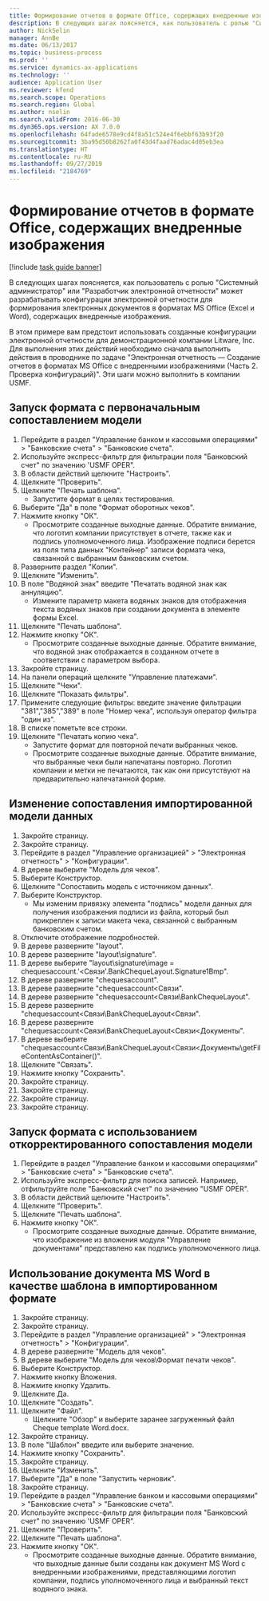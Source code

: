 ```yaml
---
title: Формирование отчетов в формате Office, содержащих внедренные изображения
description: В следующих шагах поясняется, как пользователь с ролью "Системный администратор" или "Разработчик электронной отчетности" может разрабатывать конфигурации электронной отчетности для формирования электронных документов в форматах MS Office (Excel и Word), содержащих внедренные изображения.
author: NickSelin
manager: AnnBe
ms.date: 06/13/2017
ms.topic: business-process
ms.prod: ''
ms.service: dynamics-ax-applications
ms.technology: ''
audience: Application User
ms.reviewer: kfend
ms.search.scope: Operations
ms.search.region: Global
ms.author: nselin
ms.search.validFrom: 2016-06-30
ms.dyn365.ops.version: AX 7.0.0
ms.openlocfilehash: 64fade6578e9cd4f8a51c524e4f6ebbf63b93f20
ms.sourcegitcommit: 3ba95d50b8262fa0f43d4faad76adac4d05eb3ea
ms.translationtype: HT
ms.contentlocale: ru-RU
ms.lasthandoff: 09/27/2019
ms.locfileid: "2184769"
---
```

# <a name="generate-reports-in-office-format-that-have-embedded-images"></a>Формирование отчетов в формате Office, содержащих внедренные изображения

[!include [task guide banner](../../includes/task-guide-banner.md)]

В следующих шагах поясняется, как пользователь с ролью "Системный администратор" или "Разработчик электронной отчетности" может разрабатывать конфигурации электронной отчетности для формирования электронных документов в форматах MS Office (Excel и Word), содержащих внедренные изображения.

В этом примере вам предстоит использовать созданные конфигурации электронной отчетности для демонстрационной компании Litware, Inc.  Для выполнения этих действий необходимо сначала выполнить действия в проводнике по задаче "Электронная отчетность — Создание отчетов в форматах MS Office с внедренными изображениями (Часть 2. Проверка конфигураций)". Эти шаги можно выполнить в компании USMF.


## <a name="run-format-with-initial-model-mapping"></a>Запуск формата с первоначальным сопоставлением модели
1. Перейдите в раздел "Управление банком и кассовыми операциями" > "Банковские счета" > "Банковские счета".
2. Используйте экспресс-фильтр для фильтрации поля "Банковский счет" по значению 'USMF OPER".
3. В области действий щелкните "Настроить".
4. Щелкните "Проверить".
5. Щелкните "Печать шаблона".
    * Запустите формат в целях тестирования.  
6. Выберите "Да" в поле "Формат оборотных чеков".
7. Нажмите кнопку "OК".
    * Просмотрите созданные выходные данные. Обратите внимание, что логотип компании присутствует в отчете, также как и подпись уполномоченного лица. Изображение подписи берется из поля типа данных "Контейнер" записи формата чека, связанной с выбранным банковским счетом.  
8. Разверните раздел "Копии".
9. Щелкните "Изменить".
10. В поле "Водяной знак" введите "Печатать водяной знак как аннуляцию".
    * Измените параметр макета водяных знаков для отображения текста водяных знаков при создании документа в элементе формы Excel.  
11. Щелкните "Печать шаблона".
12. Нажмите кнопку "OК".
    * Просмотрите созданные выходные данные. Обратите внимание, что водяной знак отображается в созданном отчете в соответствии с параметром выбора.  
13. Закройте страницу.
14. На панели операций щелкните "Управление платежами".
15. Щелкните "Чеки".
16. Щелкните "Показать фильтры".
17. Примените следующие фильтры: введите значение фильтрации "381","385","389" в поле "Номер чека", используя оператор фильтра "один из".
18. В списке пометьте все строки.
19. Щелкните "Печатать копию чека".
    * Запустите формат для повторной печати выбранных чеков.  
    * Просмотрите созданные выходные данные. Обратите внимание, что выбранные чеки были напечатаны повторно. Логотип компании и метки не печатаются, так как они присутствуют на предварительно напечатанной форме.  

## <a name="modify-the-mapping-of-the-imported-data-model"></a>Изменение сопоставления импортированной модели данных
1. Закройте страницу.
2. Закройте страницу.
3. Перейдите в раздел "Управление организацией" > "Электронная отчетность" > "Конфигурации".
4. В дереве выберите "Модель для чеков".
5. Выберите Конструктор.
6. Щелкните "Сопоставить модель с источником данных".
7. Выберите Конструктор.
    * Мы изменим привязку элемента "подпись" модели данных для получения изображения подписи из файла, который был прикреплен к записи макета чека, связанной с выбранным банковским счетом.  
8. Отключите отображение подробностей.
9. В дереве разверните "layout".
10. В дереве разверните "layout\signature".
11. В дереве выберите "layout\signature\image = chequesaccount.'<Связи'.BankChequeLayout.Signature1Bmp".
12. В дереве разверните "chequesaccount".
13. В дереве разверните "chequesaccount\<Связи".
14. В дереве разверните "chequesaccount\<Связи\BankChequeLayout".
15. В дереве разверните "chequesaccount\<Связи\BankChequeLayout\<Связи".
16. В дереве разверните "chequesaccount\<Связи\BankChequeLayout\<Связи\<Документы".
17. В дереве выберите "chequesaccount\<Связи\BankChequeLayout\<Связи\<Документы\getFileContentAsContainer()".
18. Щелкните "Связать".
19. Нажмите кнопку "Сохранить".
20. Закройте страницу.
21. Закройте страницу.
22. Закройте страницу.
23. Закройте страницу.

## <a name="run-format-using-the-adjusted-model-mapping"></a>Запуск формата с использованием откорректированного сопоставления модели
1. Перейдите в раздел "Управление банком и кассовыми операциями" > "Банковские счета" > "Банковские счета".
2. Используйте экспресс-фильтр для поиска записей. Например, отфильтруйте поле "Банковский счет" по значению "USMF OPER".
3. В области действий щелкните "Настроить".
4. Щелкните "Проверить".
5. Щелкните "Печать шаблона".
6. Нажмите кнопку "OК".
    * Просмотрите созданные выходные данные. Обратите внимание, что изображение из вложения модуля "Управление документами" представлено как подпись уполномоченного лица.  

## <a name="use-ms-word-document-as-a-template-in-the-imported-format"></a>Использование документа MS Word в качестве шаблона в импортированном формате
1. Закройте страницу.
2. Закройте страницу.
3. Перейдите в раздел "Управление организацией" > "Электронная отчетность" > "Конфигурации".
4. В дереве разверните "Модель для чеков".
5. В дереве выберите "Модель для чеков\Формат печати чеков".
6. Выберите Конструктор.
7. Нажмите кнопку Вложения.
8. Нажмите кнопку Удалить.
9. Щелкните Да.
10. Щелкните "Создать".
11. Щелкните "Файл".
    * Щелкните "Обзор" и выберите заранее загруженный файл Cheque template Word.docx.  
12. Закройте страницу.
13. В поле "Шаблон" введите или выберите значение.
14. Нажмите кнопку "Сохранить".
15. Закройте страницу.
16. Щелкните "Изменить".
17. Выберите "Да" в поле "Запустить черновик".
18. Закройте страницу.
19. Перейдите в раздел "Управление банком и кассовыми операциями" > "Банковские счета" > "Банковские счета".
20. Используйте экспресс-фильтр для фильтрации поля "Банковский счет" по значению 'USMF OPER".
21. Щелкните "Проверить".
22. Щелкните "Печать шаблона".
23. Нажмите кнопку "OК".
    * Просмотрите созданные выходные данные. Обратите внимание, что выходные данные были созданы как документ MS Word с внедренными изображениями, представляющими логотип компании, подпись уполномоченного лица и выбранный текст водяного знака.  


